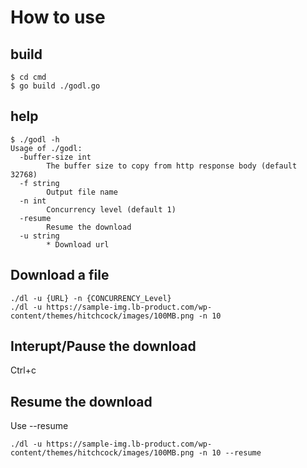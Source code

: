# How to use

## build

```
$ cd cmd
$ go build ./godl.go
```

## help

```
$ ./godl -h
Usage of ./godl:
  -buffer-size int
    	The buffer size to copy from http response body (default 32768)
  -f string
    	Output file name
  -n int
    	Concurrency level (default 1)
  -resume
    	Resume the download
  -u string
    	* Download url
```

## Download a file

```
./dl -u {URL} -n {CONCURRENCY_Level}
./dl -u https://sample-img.lb-product.com/wp-content/themes/hitchcock/images/100MB.png -n 10
```

## Interupt/Pause the download

Ctrl+c

## Resume the download

Use --resume

```
./dl -u https://sample-img.lb-product.com/wp-content/themes/hitchcock/images/100MB.png -n 10 --resume
```
